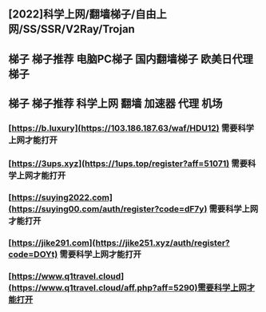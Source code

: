 ## [2022]科学上网/翻墙梯子/自由上网/SS/SSR/V2Ray/Trojan  
## 梯子 梯子推荐 电脑PC梯子 国内翻墙梯子 欧美日代理梯子  
## 梯子 梯子推荐 科学上网 翻墙 加速器 代理 机场  

### [https://b.luxury](https://103.186.187.63/waf/HDU12) 需要科学上网才能打开
### [https://3ups.xyz](https://1ups.top/register?aff=51071)  需要科学上网才能打开
### [https://suying2022.com](https://suying00.com/auth/register?code=dF7y)  需要科学上网才能打开 
### [https://jike291.com](https://jike251.xyz/auth/register?code=DOYt)  需要科学上网才能打开
### [https://www.q1travel.cloud](https://www.q1travel.cloud/aff.php?aff=5290)需要科学上网才能打开
